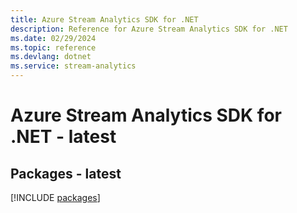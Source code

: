 ```yaml
---
title: Azure Stream Analytics SDK for .NET
description: Reference for Azure Stream Analytics SDK for .NET
ms.date: 02/29/2024
ms.topic: reference
ms.devlang: dotnet
ms.service: stream-analytics
---
```

# Azure Stream Analytics SDK for .NET - latest
## Packages - latest
[!INCLUDE [packages](stream-analytics-index.md)]